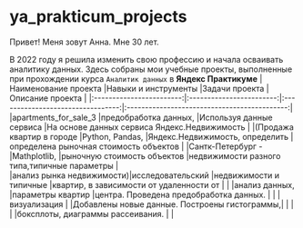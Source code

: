 # ya_prakticum_projects

Привет! Меня зовут Анна. Мне 30 лет. 

В 2022 году я решила изменить свою профессию и начала осваивать аналитику данных.
Здесь собраны мои учебные проекты, выполненные при прохождении курса `Аналитик данных` в **Яндекс Практикуме**
|Наименование проекта      |Навыки и инструменты      |Задачи проекта                     |Описание проекта                              |
|:------------------------:|:------------------------:|:---------------------------------:|:--------------------------------------------:|
|apartments_for_sale_3     |предобработка данных,     |Используя данные сервиса           |На основе данных сервиса Яндекс.Недвижимость  |
|(Продажа квартир в городе |Python, Pandas,           |Яндекс.Недвижимость, определить    |определена рыночная стоимость объектов        |
|Сантк-Петербург -         |Mathplotlib,              |рыночную стоимость объектов        |недвижимости разного типа,типичные параметры  |         
|анализ рынка недвижимости)|исследовательский         |недвижимости и типичные            |квартир, в зависимости от удаленности от      |
|                          |анализ данных,            |параметры квартир                  |центра. Проведена предобработка данных.       |
|                          |визуализация              |                                   |Добавлены новые данные. Построены гистограммы,|
|                          |                          |                                   |боксплоты, диаграммы рассеивания.             |                                       |
